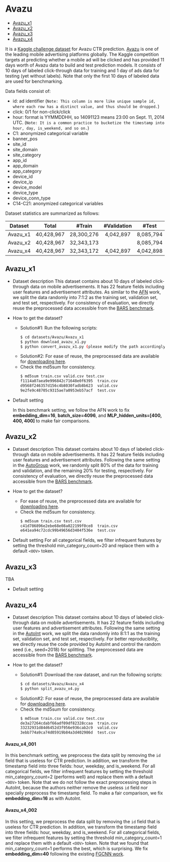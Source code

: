 # Avazu

+ [Avazu_x1](#Avazu_x1)
+ [Avazu_x2](#Avazu_x2)
+ [Avazu_x3](#Avazu_x3)
+ [Avazu_x4](#Avazu_x4)


It is a [Kaggle challenge dataset](https://www.kaggle.com/c/avazu-ctr-prediction/data) for Avazu CTR prediction. [Avazu](http://avazuinc.com/home/) is one of the leading mobile advertising platforms globally. The Kaggle competition targets at predicting whether a mobile ad will be clicked and has provided 11 days worth of Avazu data to build and test prediction models. It consists of 10 days of labeled click-through data for training and 1 day of ads data for testing (yet without labels). Note that only the first 10 days of labeled data are used for benchmarking. 

Data fields consist of:
+ id: ad identifier (``Note: This column is more like unique sample id, where each row has a distinct value, and thus should be dropped.``)
+ click: 0/1 for non-click/click
+ hour: format is YYMMDDHH, so 14091123 means 23:00 on Sept. 11, 2014 UTC. (``Note: It is a common practice to bucketize the timestamp into hour, day, is_weekend, and so on.``)
+ C1: anonymized categorical variable
+ banner_pos
+ site_id
+ site_domain
+ site_category
+ app_id
+ app_domain
+ app_category
+ device_id
+ device_ip
+ device_model
+ device_type
+ device_conn_type
+ C14-C21: anonymized categorical variables


Dataset statistics are summarized as follows:

| Dataset  | Total | #Train | #Validation | #Test | 
| :--------: | :-----: |:-----: | :----------: | :----: | 
| Avazu_x1 |  40,428,967     | 28,300,276   |  4,042,897     |  8,085,794    |          
| Avazu_x2 |  40,428,967     | 32,343,173     |      |  8,085,794    |                
| Avazu_x4 |  40,428,967     |  32,343,172   |  4,042,897     | 4,042,898     |                


## Avazu_x1

+ Dataset description
This dataset contains about 10 days of labeled click-through data on mobile advertisements. It has 22 feature fields including user features and advertisement attributes. As similar to the [AFN](https://ojs.aaai.org/index.php/AAAI/article/view/5768) work, we split the data randomly into 7:1:2 as the training set, validation set, and test set, respectively. For consistency of evaluation, we directly reuse the preprocessed data accessible from the [BARS benchmark](https://github.com/openbenchmark/BARS/click_prediction/datasets). 

+ How to get the dataset?
  + Solution#1: Run the following scripts:
      ```bash
      $ cd datasets/Avazu/Avazu_x1
      $ python download_avazu_x1.py
      $ python convert_avazu_x1.py (please modify the path accordingly)
      ```
  + Solution#2: For ease of reuse, the preprocessed data are available for [downloading here](https://zenodo.org/record/5700987/files/Avazu_x1.zip).
  + Check the md5sum for consistency.
      ```bash
      $ md5sum train.csv valid.csv test.csv
      f1114a07aea9e996842c71648e0f6395  train.csv
      d9568f246357d156c4b8030fadb8b623  valid.csv
      9e2fe9c48705c9315ae7a0953eb57acf  test.csv
      ```

+ Default setting
  
  In this benchmark setting, we follow the AFN work to fix **embedding_dim=16**, **batch_size=4096**, and **MLP_hidden_units=[400, 400, 400]** to make fair comparisons.
  

## Avazu_x2

+ Dataset description
This dataset contains about 10 days of labeled click-through data on mobile advertisements. It has 22 feature fields including user features and advertisement attributes. Following the same setting in the [AutoGroup](https://dl.acm.org/doi/abs/10.1145/3397271.3401082) work, we randomly split 80% of the data for training and validation, and the remaining 20% for testing, respectively. For consistency of evaluation, we directly reuse the preprocessed data accessible from the [BARS benchmark](https://github.com/openbenchmark/BARS/click_prediction/datasets). 

+ How to get the dataset?
  + For ease of reuse, the preprocessed data are available for [downloading here](https://zenodo.org/record/5700987/files/Avazu_x2.zip).
  + Check the md5sum for consistency.
      ```bash
      $ md5sum train.csv test.csv
      c41d786896e2ebe68e08a022199f0ce8  train.csv
      e641ea94c72cdc99b49656d3404f536e  test.csv
      ```

+ Default setting
  For all categorical fields, we filter infrequent features by setting the threshold min_category_count=20 and replace them with a default ``<OOV>`` token.


## Avazu_x3
TBA


+ Default setting



## Avazu_x4

+ Dataset description
This dataset contains about 10 days of labeled click-through data on mobile advertisements. It has 22 feature fields including user features and advertisement attributes. Following the same setting in the [AutoInt](https://arxiv.org/abs/1810.11921) work, we split the data randomly into 8:1:1 as the training set, validation set, and test set, respectively. For better reproduciblity, we directly reuse the code provided by AutoInt and control the random seed (i.e., seed=2018) for splitting. The preprocessed data are accessible from the [BARS benchmark](https://github.com/openbenchmark/BARS/click_prediction/datasets).

+ How to get the dataset?
  + Solution#1: Download the raw dataset, and run the following scripts:
      ```bash
      $ cd datasets/Avazu/Avazu_x4
      $ python split_avazu_x4.py
      ```
  + Solution#2: For ease of reuse, the preprocessed data are available for [downloading here](https://zenodo.org/record/5700987/files/Avazu_x4.zip).
  + Check the md5sum for consistency.
      ```bash
      $ md5sum train.csv valid.csv test.csv
      de3a27264cdabf66adf09df82328ccaa  train.csv
      33232931d84d6452d3f956e936cab2c9  valid.csv
      3ebb774a9ca74d05919b84a3d402986d  test.csv
      ```

#### Avazu_x4_001

In this benchmark setting, we preprocess the data split by removing the ``id`` field that is useless for CTR prediction. In addition, we transform the timestamp field into three fields: hour, weekday, and is_weekend. For all categorical fields, we filter infrequent features by setting the threshold min_category_count=2 (performs well) and replace them with a default ``<OOV>`` token. Note that we do not follow the exact preprocessing steps in AutoInt, because the authors neither remove the useless ``id`` field nor specially preprocess the timestamp field. To make a fair comparison, we fix **embedding_dim=16** as with AutoInt.

  
#### Avazu_x4_002

In this setting, we preprocess the data split by removing the ``id`` field that is useless for CTR prediction. In addition, we transform the timestamp field into three fields: hour, weekday, and is_weekend. For all categorical fields, we filter infrequent features by setting the threshold min_category_count=1 and replace them with a default ``<OOV>`` token. Note that we found that min_category_count=1 performs the best, which is surprising. We fix **embedding_dim=40** following the existing [FGCNN work](https://arxiv.org/abs/1904.04447).

